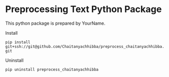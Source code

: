 # Preprocessing Text Python Package

This python package is prepared by YourName.

Install

`pip install git+ssh://git@github.com/Chaitanyachhibba/preprocess_chaitanyachhibba.git`

Uninstall

`pip uninstall preprocess_chaitanyachhibba`